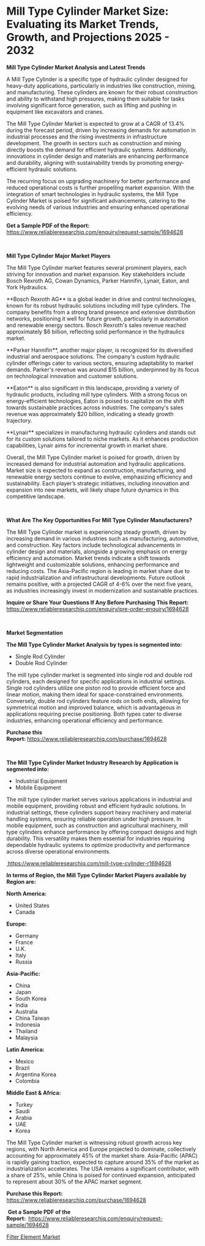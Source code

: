 <p><h1>Mill Type Cylinder Market Size: Evaluating its Market Trends, Growth, and Projections 2025 - 2032</h1></p><p><strong>Mill Type Cylinder Market Analysis and Latest Trends</strong></p>
<p><p>A Mill Type Cylinder is a specific type of hydraulic cylinder designed for heavy-duty applications, particularly in industries like construction, mining, and manufacturing. These cylinders are known for their robust construction and ability to withstand high pressures, making them suitable for tasks involving significant force generation, such as lifting and pushing in equipment like excavators and cranes.</p><p>The Mill Type Cylinder Market is expected to grow at a CAGR of 13.4% during the forecast period, driven by increasing demands for automation in industrial processes and the rising investments in infrastructure development. The growth in sectors such as construction and mining directly boosts the demand for efficient hydraulic systems. Additionally, innovations in cylinder design and materials are enhancing performance and durability, aligning with sustainability trends by promoting energy-efficient hydraulic solutions. </p><p>The recurring focus on upgrading machinery for better performance and reduced operational costs is further propelling market expansion. With the integration of smart technologies in hydraulic systems, the Mill Type Cylinder Market is poised for significant advancements, catering to the evolving needs of various industries and ensuring enhanced operational efficiency.</p></p>
<p><strong>Get a Sample PDF of the Report:&nbsp;</strong> <a href="https://www.reliableresearchiq.com/enquiry/request-sample/1694628?utm_campaign=2276&utm_medium=2&utm_source=Github&utm_content=ia&utm_term=25032025&utm_id=mill-type-cylinder">https://www.reliableresearchiq.com/enquiry/request-sample/1694628</a></p>
<p>&nbsp;</p>
<p><strong>Mill Type Cylinder Major Market Players</strong></p>
<p><p>The Mill Type Cylinder market features several prominent players, each striving for innovation and market expansion. Key stakeholders include Bosch Rexroth AG, Cowan Dynamics, Parker Hannifin, Lynair, Eaton, and York Hydraulics.</p><p>**Bosch Rexroth AG** is a global leader in drive and control technologies, known for its robust hydraulic solutions including mill type cylinders. The company benefits from a strong brand presence and extensive distribution networks, positioning it well for future growth, particularly in automation and renewable energy sectors. Bosch Rexroth's sales revenue reached approximately $6 billion, reflecting solid performance in the hydraulics market.</p><p>**Parker Hannifin**, another major player, is recognized for its diversified industrial and aerospace solutions. The company's custom hydraulic cylinder offerings cater to various sectors, ensuring adaptability to market demands. Parker's revenue was around $15 billion, underpinned by its focus on technological innovation and customer solutions.</p><p>**Eaton** is also significant in this landscape, providing a variety of hydraulic products, including mill type cylinders. With a strong focus on energy-efficient technologies, Eaton is poised to capitalize on the shift towards sustainable practices across industries. The company's sales revenue was approximately $20 billion, indicating a steady growth trajectory.</p><p>**Lynair** specializes in manufacturing hydraulic cylinders and stands out for its custom solutions tailored to niche markets. As it enhances production capabilities, Lynair aims for incremental growth in market share.</p><p>Overall, the Mill Type Cylinder market is poised for growth, driven by increased demand for industrial automation and hydraulic applications. Market size is expected to expand as construction, manufacturing, and renewable energy sectors continue to evolve, emphasizing efficiency and sustainability. Each player’s strategic initiatives, including innovation and expansion into new markets, will likely shape future dynamics in this competitive landscape.</p></p>
<p>&nbsp;</p>
<p><strong>What Are The Key Opportunities For Mill Type Cylinder Manufacturers?</strong></p>
<p><p>The Mill Type Cylinder market is experiencing steady growth, driven by increasing demand in various industries such as manufacturing, automotive, and construction. Key factors include technological advancements in cylinder design and materials, alongside a growing emphasis on energy efficiency and automation. Market trends indicate a shift towards lightweight and customizable solutions, enhancing performance and reducing costs. The Asia-Pacific region is leading in market share due to rapid industrialization and infrastructural developments. Future outlook remains positive, with a projected CAGR of 4-6% over the next five years, as industries increasingly invest in modernization and sustainable practices.</p></p>
<p><strong>Inquire or Share Your Questions If Any Before Purchasing This Report:</strong> <a href="https://www.reliableresearchiq.com/enquiry/pre-order-enquiry/1694628?utm_campaign=2276&utm_medium=2&utm_source=Github&utm_content=ia&utm_term=25032025&utm_id=mill-type-cylinder">https://www.reliableresearchiq.com/enquiry/pre-order-enquiry/1694628</a></p>
<p>&nbsp;</p>
<p><strong>Market Segmentation</strong></p>
<p><strong>The Mill Type Cylinder Market Analysis by types is segmented into:</strong></p>
<p><ul><li>Single Rod Cylinder</li><li>Double Rod Cylinder</li></ul></p>
<p><p>The mill type cylinder market is segmented into single rod and double rod cylinders, each designed for specific applications in industrial settings. Single rod cylinders utilize one piston rod to provide efficient force and linear motion, making them ideal for space-constrained environments. Conversely, double rod cylinders feature rods on both ends, allowing for symmetrical motion and improved balance, which is advantageous in applications requiring precise positioning. Both types cater to diverse industries, enhancing operational efficiency and performance.</p></p>
<p><strong>Purchase this Report:&nbsp;</strong><a href="https://www.reliableresearchiq.com/purchase/1694628?utm_campaign=2276&utm_medium=2&utm_source=Github&utm_content=ia&utm_term=25032025&utm_id=mill-type-cylinder">https://www.reliableresearchiq.com/purchase/1694628</a></p>
<p>&nbsp;</p>
<p><strong>The Mill Type Cylinder Market Industry Research by Application is segmented into:</strong></p>
<p><ul><li>Industrial Equipment</li><li>Mobile Equipment</li></ul></p>
<p><p>The mill type cylinder market serves various applications in industrial and mobile equipment, providing robust and efficient hydraulic solutions. In industrial settings, these cylinders support heavy machinery and material handling systems, ensuring reliable operation under high pressure. In mobile equipment, such as construction and agricultural machinery, mill type cylinders enhance performance by offering compact designs and high durability. This versatility makes them essential for industries requiring dependable hydraulic systems to optimize productivity and performance across diverse operational environments.</p></p>
<p><a href="https://www.reliableresearchiq.com/mill-type-cylinder-r1694628?utm_campaign=2276&utm_medium=2&utm_source=Github&utm_content=ia&utm_term=25032025&utm_id=mill-type-cylinder">&nbsp;https://www.reliableresearchiq.com/mill-type-cylinder-r1694628</a></p>
<p><strong>In terms of Region, the Mill Type Cylinder Market Players available by Region are:</strong></p>
<p>
    <p> <strong> North America: </strong>
        <ul>
            <li>United States</li>
            <li>Canada</li>
        </ul>
        </p> 
    <p> <strong> Europe: </strong>
        <ul>
            <li>Germany</li>
            <li>France</li>
            <li>U.K.</li>
            <li>Italy</li>
            <li>Russia</li>
        </ul>
        </p> 
    <p> <strong> Asia-Pacific: </strong>
        <ul>
            <li>China</li>
            <li>Japan</li>
            <li>South Korea</li>
            <li>India</li>
            <li>Australia</li>
            <li>China Taiwan</li>
            <li>Indonesia</li>
            <li>Thailand</li>
            <li>Malaysia</li>
        </ul>
        </p> 
    <p> <strong> Latin America: </strong>
        <ul>
            <li>Mexico</li>
            <li>Brazil</li>
            <li>Argentina Korea</li>
            <li>Colombia</li>
        </ul>
        </p> 
    <p> <strong> Middle East & Africa: </strong>
        <ul>
            <li>Turkey</li>
            <li>Saudi</li>
            <li>Arabia</li>
            <li>UAE</li>
            <li>Korea</li>
        </ul>
    </p>
    </p>
<p><p>The Mill Type Cylinder market is witnessing robust growth across key regions, with North America and Europe projected to dominate, collectively accounting for approximately 45% of the market share. Asia-Pacific (APAC) is rapidly gaining traction, expected to capture around 35% of the market as industrialization accelerates. The USA remains a significant contributor, with a share of 25%, while China is poised for continued expansion, anticipated to represent about 30% of the APAC market segment.</p></p>
<p><strong>Purchase this Report: </strong><a href="https://www.reliableresearchiq.com/purchase/1694628?utm_campaign=2276&utm_medium=2&utm_source=Github&utm_content=ia&utm_term=25032025&utm_id=mill-type-cylinder">https://www.reliableresearchiq.com/purchase/1694628</a></p>
<p>&nbsp;<strong>Get a Sample PDF of the Report:&nbsp;&nbsp;</strong><a href="https://www.reliableresearchiq.com/enquiry/request-sample/1694628?utm_campaign=2276&utm_medium=2&utm_source=Github&utm_content=ia&utm_term=25032025&utm_id=mill-type-cylinder">https://www.reliableresearchiq.com/enquiry/request-sample/1694628</a></p>
<p><strong></strong></p>
<p><p><a href="https://github.com/petbigbeepjn/Market-Research-Report-List-2/blob/main/filter-element-market.md?utm_campaign=2276&utm_medium=2&utm_source=Github&utm_content=ia&utm_term=25032025&utm_id=mill-type-cylinder">Filter Element Market</a></p></p>